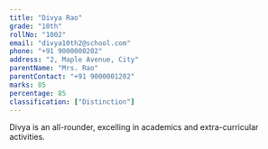 ```yaml
---
title: "Divya Rao"
grade: "10th"
rollNo: "1002"
email: "divya10th2@school.com"
phone: "+91 9000000202"
address: "2, Maple Avenue, City"
parentName: "Mrs. Rao"
parentContact: "+91 9000001202"
marks: 85
percentage: 85
classification: ["Distinction"]
---
```

Divya is an all-rounder, excelling in academics and extra-curricular activities. 